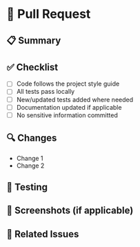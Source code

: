 # 🚀 Pull Request

## 📋 Summary
<!-- Provide a short summary of the changes introduced by this PR -->

## ✅ Checklist
- [ ] Code follows the project style guide
- [ ] All tests pass locally
- [ ] New/updated tests added where needed
- [ ] Documentation updated if applicable
- [ ] No sensitive information committed

## 🔍 Changes
<!-- List major changes -->
- Change 1
- Change 2

## 🧪 Testing
<!-- Describe how this change has been tested manually or automatically -->

## 📸 Screenshots (if applicable)
<!-- Optional: Add before/after screenshots -->

## 📌 Related Issues
<!-- Link related issues or tickets -->